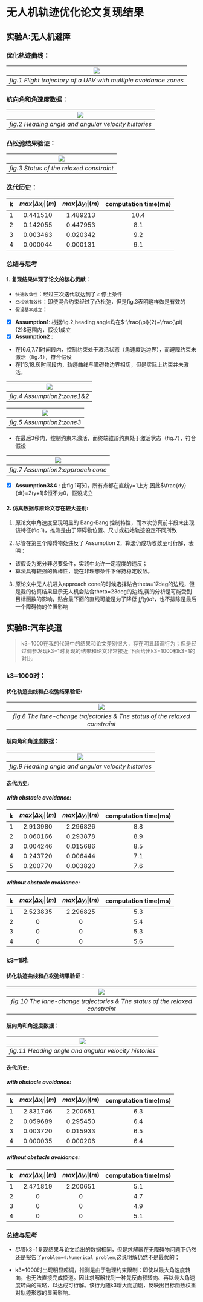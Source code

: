 # 无人机轨迹优化论文复现结果
## 实验A:无人机避障

### 优化轨迹曲线：
| <img src="./assets/trajectory.jpg"> |
|:--------------------------------------------------------------:|
|*fig.1 Flight trajectory of a UAV with multiple avoidance zones*|
### 航向角和角速度数据：
| <img src="./assets/data.jpg"> |
|:--------------------------------------------------------------:|
|*fig.2 Heading angle and angular velocity histories*|
### 凸松弛结果验证：
| <img src="./assets/status.jpg"> |
|:--------------------------------------------------------------:|
|*fig.3 Status of the relaxed constraint*|

### 迭代历史：
| k | $max\vert\Delta x_i\vert(m)$ | $max\vert\Delta y_i\vert(m)$ | computation time(ms)|
|:-:|:--------------------:|:--------------------:|:-------------------:|
| 1 | 0.441510 | 1.489213 | 10.4 |
| 2 | 0.142055 | 0.447953 | 8.1 |
| 3 | 0.003463 | 0.020342 | 9.2 |
| 4 | 0.000044 | 0.000131 | 9.1 |

###  总结与思考
#### 1. 复现结果体现了论文的核心贡献：
  - `快速收敛性`：经过三次迭代就达到了 $\epsilon$ 停止条件
  - `凸松弛有效性`：即使混合约束经过了凸松弛，但是fig.3表明这样做是有效的
  - `假设基本成立`：

- [x] **Assumption1**: 根据fig.2,heading angle均在$-\frac{\pi}{2}~\frac{\pi}{2}$范围内，假设1成立
- [x] **Assumption2** : 
- 在[6.6,7.7]时间段内，控制约束处于激活状态（角速度达边界），而避障约束未激活（fig.4），符合假设
- 在[13,18.6]时间段内，轨迹曲线与障碍物边界相切，但是实际上约束并未激活，

| <img src="./assets/suceessAvoid1.jpg"> |
|:--------------------------------------------------------------:|
|*fig.4 Assumption2:zone1&2*|

| <img src="./assets/falseAvoid.jpg"> |
|:--------------------------------------------------------------:|
|*fig.5 Assumption2:zone3*|


- 在最后3秒内，控制约束未激活，而终端锥形约束处于激活状态（fig.7），符合假设

| <img src="./assets/suceessAvoid2.jpg"> |
|:--------------------------------------------------------------:|
|*fig.7 Assumption2:approach cone*|

- [x] **Assumption3&4** : 由fig.1可知，所有点都在直线y=1上方,因此$\frac{dy}{dt}=2(y+1)$恒不为0，假设成立
  
#### 2. 仿真数据与原论文存在较大差别:
1. 原论文中角速度呈现明显的 Bang-Bang 控制特性，而本次仿真前半段未出现该特征(fig.1)，推测是由于障碍物位置、尺寸或初始轨迹设定不同所致

2. 尽管在第三个障碍物处违反了 Assumption 2，算法仍成功收敛至可行解，表明：
- 该假设为充分非必要条件，实践中允许一定程度的违反；
- 算法具有较强的鲁棒性，能在非理想条件下保持稳定收敛。

3. 原论文中无人机进入approach cone的时候选择贴合theta=17deg的边线，但是我的仿真结果显示无人机会贴合theta=23deg的边线,我的分析是可能受到目标函数的影响，贴合最下面的直线可能是为了降低 $\int f(y)dt$，也不排除是最后一个障碍物的位置影响
   
## 实验B:汽车换道
> k3=1000在我的代码中的结果和论文差别很大，存在明显超调行为；但是经过调参发现k3=1时复现的结果和论文非常接近
>下面给出k3=1000和k3=1的对比:
### k3=1000时：
#### 优化轨迹曲线和凸松弛结果验证:
| <img src="./assets/largerk3traj.jpg"> |
|:--------------------------------------------------------------:|
|*fig.8 The lane-change trajectories & The status of the relaxed constraint*|
#### 航向角和角速度数据：
| <img src="./assets/Largerk3data.jpg"> |
|:--------------------------------------------------------------:|
|*fig.9 Heading angle and angular velocity histories*|
#### 迭代历史:
##### with obstacle avoidance:
| k | $max\vert\Delta x_i\vert(m)$ | $max\vert\Delta y_i\vert(m)$ | computation time(ms)|
|:-:|:--------------------:|:--------------------:|:-------------------:|
| 1 | 2.913980 | 2.296826 | 8.8 |
| 2 | 0.060166 | 0.293878 | 8.9 |
| 3 | 0.004246 | 0.015686 | 8.5 |
| 4 | 0.243720 | 0.006444 | 7.1 |
| 5 | 0.200770 | 0.003820 | 7.6 |

##### without obstacle avoidance:
| k | $max\vert\Delta x_i\vert(m)$ | $max\vert\Delta y_i\vert(m)$ | computation time(ms)|
|:-:|:--------------------:|:--------------------:|:-------------------:|
| 1 | 2.523835 | 2.296825 | 5.3 |
| 2 | 0        | 0        | 5.4 |
| 3 | 0        | 0        | 5.3 |
| 4 | 0        | 0        | 5.6 |

### k3=1时:
#### 优化轨迹曲线和凸松弛结果验证：
| <img src="./assets/laneTraj.jpg"> |
|:--------------------------------------------------------------:|
|*fig.10 The lane-change trajectories & The status of the relaxed constraint*|

#### 航向角和角速度数据：
| <img src="./assets/lanechangedata.jpg"> |
|:--------------------------------------------------------------:|
|*fig.11 Heading angle and angular velocity histories*|

#### 迭代历史:
##### with obstacle avoidance:
| k | $max\vert\Delta x_i\vert(m)$ | $max\vert\Delta y_i\vert(m)$ | computation time(ms)|
|:-:|:--------------------:|:--------------------:|:-------------------:|
| 1 | 2.831746 | 2.200651 | 6.3 |
| 2 | 0.059689 | 0.295450 | 6.4 |
| 3 | 0.003720 | 0.015933 | 6.5 |
| 4 | 0.000035 | 0.000206 | 6.4 |

##### without obstacle avoidance:
| k | $max\vert\Delta x_i\vert(m)$ | $max\vert\Delta y_i\vert(m)$ | computation time(ms)|
|:-:|:--------------------:|:--------------------:|:-------------------:|
| 1 | 2.471819 | 2.200651 | 5.1 |
| 2 | 0        | 0        | 4.7 |
| 3 | 0        | 0        | 4.9 |
| 4 | 0        | 0        | 5.1 |

### 总结与思考
- 尽管k3=1复现结果与论文给出的数据相同，但是求解器在无障碍物问题下仍然还是报告了`problem=4:Numerical problem`,这说明解仍然不是最优的；

- k3=1000时出现明显超调，推测是由于物理约束限制：即使以最大角速度转向，也无法直接完成换道。因此求解器找到一种先反向预转向、再以最大角速度转向的策略，以达成可行解。该行为随k3增大而加剧，反映出目标函数权重对轨迹形态的显著影响。


